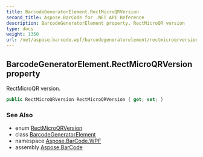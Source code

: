 ```yaml
---
title: BarcodeGeneratorElement.RectMicroQRVersion
second_title: Aspose.BarCode for .NET API Reference
description: BarcodeGeneratorElement property. RectMicroQR version
type: docs
weight: 1350
url: /net/aspose.barcode.wpf/barcodegeneratorelement/rectmicroqrversion/
---
```

## BarcodeGeneratorElement.RectMicroQRVersion property

RectMicroQR version.

```csharp
public RectMicroQRVersion RectMicroQRVersion { get; set; }
```

### See Also

* enum [RectMicroQRVersion](../../../aspose.barcode.generation/rectmicroqrversion/)
* class [BarcodeGeneratorElement](../)
* namespace [Aspose.BarCode.WPF](../../barcodegeneratorelement/)
* assembly [Aspose.BarCode](../../../)


